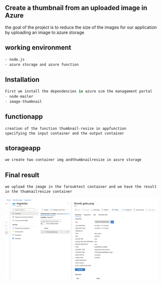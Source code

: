 ## Create a thumbnail from an uploaded image in Azure

the goal of the project is to reduce the size of the images for our application by uploading an image to azure storage

## working environment


```bash
- node.js
- azure storage and azure function
```

## Installation

```python
First we install the dependencies in azure scm the management portal
- node-mailer
- image-thumbnail
```

## functionapp
```
creation of the function thumbnail-resize in appfunction
specifying the input container and the output container
```
## storageapp
```bash
we create two container img andthumbnailresize in azure storage
```
## Final result
```
we upload the image in the farouktest container and we have the result in the thumnailresize container
```
![alt text](https://github.com/FaroukDev/thumbnail_azure_app/blob/main/final.png?raw=true)
